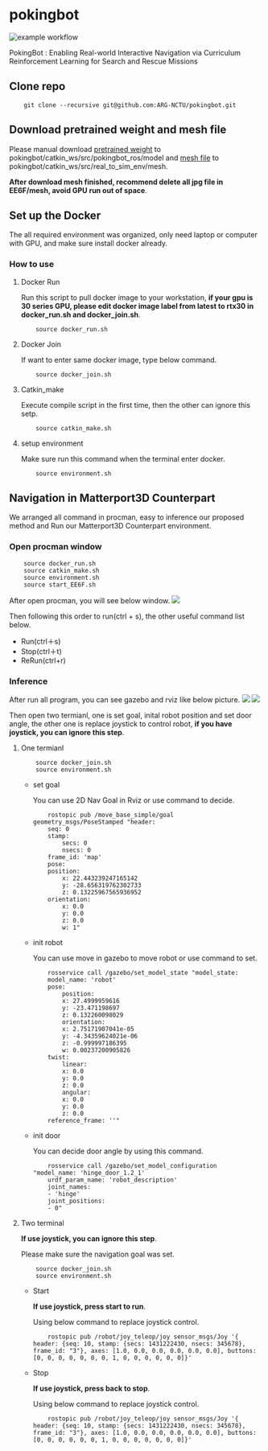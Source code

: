 # pokingbot

![example workflow](https://github.com/ARG-NCTU/pokingbot/actions/workflows/main.yml/badge.svg)

PokingBot : Enabling Real-world Interactive Navigation via
Curriculum Reinforcement Learning for Search and Rescue Missions

## Clone repo
```
    git clone --recursive git@github.com:ARG-NCTU/pokingbot.git
```

## Download pretrained weight and mesh file

Please manual download [pretrained weight](https://drive.google.com/drive/folders/1ZND9f0_t7W-6U3cFv8tmFs50dQQBadG8?usp=sharing) to pokingbot/catkin_ws/src/pokingbot_ros/model and [mesh file](https://drive.google.com/file/d/19Z9GJjG-H34WpE_lON0qYFkzD-fb7x_j/view?usp=sharing) to pokingbot/catkin_ws/src/real_to_sim_env/mesh.

**After download mesh finished, recommend delete all jpg file in EE6F/mesh, avoid GPU run out of space**. 

## Set up the Docker 

The all required environment was organized, only need laptop or computer with GPU, and make sure install docker already.

### How to use

1. Docker Run

    Run this script to pull docker image to your workstation, **if your gpu is 30 series GPU, please edit docker image label from latest to rtx30 in docker_run.sh and docker_join.sh**.
    ```
        source docker_run.sh
    ```
2. Docker Join

    If want to enter same docker image, type below command.
    ```
        source docker_join.sh
    ```
3. Catkin_make

    Execute compile script in the first time, then the other can ignore this setp.
    ```
        source catkin_make.sh
    ``` 

4. setup environment

    Make sure run this command when the terminal enter docker. 
    ```
        source environment.sh
    ```

## Navigation in Matterport3D Counterpart 

We arranged all command in procman, easy to inference our proposed method and Run our Matterport3D Counterpart environment.

### Open procman window
```
    source docker_run.sh
    source catkin_make.sh
    source environment.sh
    source start_EE6F.sh
```

After open procman, you will see below window.
![](images/procman_window.png)

Then following this order to run(ctrl + s), the other useful command list below.
- Run(ctrl＋s)
- Stop(ctrl＋t)
- ReRun(ctrl+r)

### Inference

After run all program, you can see gazebo and rviz like below picture.
![](images/gazebo.png)
![](images/rviz.png)

Then open two termianl, one is set goal, inital robot position and set door angle, the other one is replace joystick to control robot, **if you have joystick, you can ignore this step**.
1. One termianl
    ```
        source docker_join.sh
        source environment.sh
    ```
    - set goal
    
        You can use 2D Nav Goal in Rviz or use command to decide.
        ```
            rostopic pub /move_base_simple/goal geometry_msgs/PoseStamped "header:
            seq: 0
            stamp:
                secs: 0
                nsecs: 0
            frame_id: 'map'
            pose:
            position:
                x: 22.443239247165142
                y: -28.656319762302733
                z: 0.13225967565936952
            orientation:
                x: 0.0
                y: 0.0
                z: 0.0
                w: 1"
        ```
    - init robot

        You can use move in gazebo to move robot or use command to set.
        ```
            rosservice call /gazebo/set_model_state "model_state:
            model_name: 'robot'
            pose:
                position:
                x: 27.4999959616
                y: -23.471198697
                z: 0.132260098029
                orientation:
                x: 2.75171907041e-05
                y: -4.34359624021e-06
                z: -0.999997186395
                w: 0.00237200905826
            twist:
                linear:
                x: 0.0
                y: 0.0
                z: 0.0
                angular:
                x: 0.0
                y: 0.0
                z: 0.0
            reference_frame: ''"
        ```

    - init door

        You can decide door angle by using this command.
        ```
            rosservice call /gazebo/set_model_configuration "model_name: 'hinge_door_1.2_1'
            urdf_param_name: 'robot_description'
            joint_names:
            - 'hinge'
            joint_positions:
            - 0"
        ```
2. Two terminal
    
    **If use joystick, you can ignore this step**.

    Please make sure the navigation goal was set.
    ```
        source docker_join.sh
        source environment.sh
    ```

    - Start 
        
        **If use joystick, press start to run**.

        Using below command to replace joystick control.
        ```
            rostopic pub /robot/joy_teleop/joy sensor_msgs/Joy '{ header: {seq: 10, stamp: {secs: 1431222430, nsecs: 345678}, frame_id: "3"}, axes: [1.0, 0.0, 0.0, 0.0, 0.0, 0.0], buttons: [0, 0, 0, 0, 0, 0, 0, 1, 0, 0, 0, 0, 0, 0]}'
        ```

    - Stop

        **If use joystick, press back to stop**.

        Using below command to replace joystick control.
        ```
            rostopic pub /robot/joy_teleop/joy sensor_msgs/Joy '{ header: {seq: 10, stamp: {secs: 1431222430, nsecs: 345678}, frame_id: "3"}, axes: [1.0, 0.0, 0.0, 0.0, 0.0, 0.0], buttons: [0, 0, 0, 0, 0, 0, 1, 0, 0, 0, 0, 0, 0, 0]}'
        ```
        
<!-- ## Navigation in Virtual DARPA Subt Challenge -->


